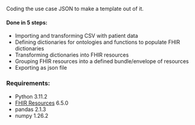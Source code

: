 Coding the use case JSON to make a template out of it.

#### Done in 5 steps:
- Importing and transforming CSV with patient data
- Defining dictionaries for ontologies and functions to populate FHIR dictionaries
- Transforming dictionaries into FHIR resources
- Grouping FHIR resources into a defined bundle/envelope of resources
- Exporting as json file

### Requirements:
- Python 3.11.2
- [FHIR Resources](https://github.com/nazrulworld/fhir.resources) 6.5.0
- pandas 2.1.3
- numpy 1.26.2
